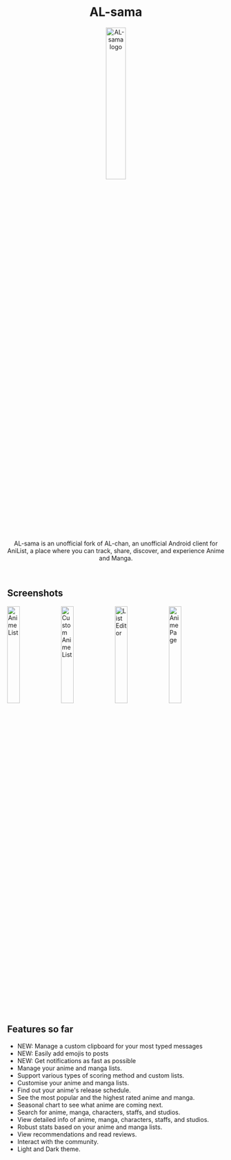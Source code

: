 
<h1 align="center">AL-sama</h1>
<p align="center"><img alt="AL-sama logo" src="https://raw.githubusercontent.com/ZenT3600/AL-sama/master/app/src/main/ic_launcher-web.png" width="30%"></p>

<p align="center">AL-sama is an unofficial fork of AL-chan, an unofficial Android client for AniList, a place where you can track, share, discover, and experience Anime and Manga.</p>

<br>


## Screenshots
<img alt="Anime List" src="https://raw.githubusercontent.com/zend10/AL-chan/master/docs/images/1.jpg" width="24%" ></a> <img alt="Custom Anime List" src="https://raw.githubusercontent.com/zend10/AL-chan/master/docs/images/2.jpg" width="24%" ></a> <img alt="List Editor" src="https://raw.githubusercontent.com/zend10/AL-chan/master/docs/images/3.jpg" width="24%" ></a> <img alt="Anime Page" src="https://raw.githubusercontent.com/zend10/AL-chan/master/docs/images/4.jpg" width="24%" ></a>

## Features so far
- NEW: Manage a custom clipboard for your most typed messages
- NEW: Easily add emojis to posts
- NEW: Get notifications as fast as possible
- Manage your anime and manga lists.
- Support various types of scoring method and custom lists.
- Customise your anime and manga lists.
- Find out your anime's release schedule.
- See the most popular and the highest rated anime and manga.
- Seasonal chart to see what anime are coming next.
- Search for anime, manga, characters, staffs, and studios.
- View detailed info of anime, manga, characters, staffs, and studios.
- Robust stats based on your anime and manga lists.
- View recommendations and read reviews.
- Interact with the community.
- Light and Dark theme.
